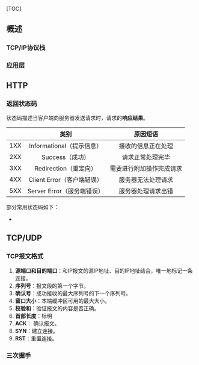 [TOC]

## 概述

### TCP/IP协议栈





### 应用层





## HTTP

### 返回状态码

状态码描述当客户端向服务器发送请求时，请求的**响应结果**。

|      |            类别            |         原因短语         |
| :--: | :------------------------: | :----------------------: |
| 1XX  | Informational（提示信息）  |    接收的信息正在处理    |
| 2XX  |      Success（成功）       |     请求正常处理完毕     |
| 3XX  |   Redirection（重定向）    | 需要进行附加操作完成请求 |
| 4XX  | Client Error（客户端错误） |    服务器无法处理请求    |
| 5XX  | Server Error（服务端错误） |    服务器处理请求出错    |

部分常用状态码如下：

* 

## TCP/UDP

### TCP报文格式

1. **源端口和目的端口**：和IP报文的源IP地址、目的IP地址结合，唯一地标记一条连接。
2. **序列号**：报文段的第一个字节。
3. **确认号**：成功接收的最大序列号的下一个序列号。
4. **窗口大小**：本端缓冲区可用的最大大小。
5. **校验和**：验证报文的内容是否正确。
6. **首部长度**：标明
7. **ACK**： 确认报文。
8. **SYN**：建立连接。
9. **RST**：重置连接。

### 三次握手



